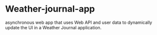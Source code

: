 # Weather-journal-app
asynchronous web app that uses Web API and user data to dynamically update the UI in a Weather Journal application.
